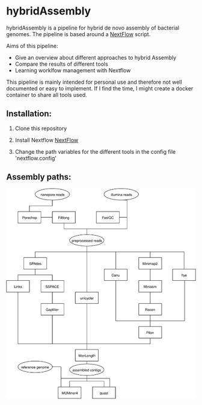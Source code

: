 hybridAssembly
===============

hybridAssembly is a pipeline for hybrid de novo assembly of bacterial genomes. The pipeline is based around a [NextFlow](https://github.com/nextflow-io/nextflow) script. 

Aims of this pipeline:
* Give an overview about different approaches to hybrid Assembly
* Compare the results of different tools
* Learning worklfow management with Nextflow

This pipeline is mainly intended for personal use and therefore not well documented or easy to implement. If I find the time, I might create a docker container to share all tools used. 

Installation:
-------------

1) Clone this repository

2) Install Nextflow [NextFlow](https://github.com/nextflow-io/nextflow)

3) Change the path variables for the different tools in the config file  'nextflow.config'

Assembly paths:
---------------

<img src="./FlowSchema.svg">
